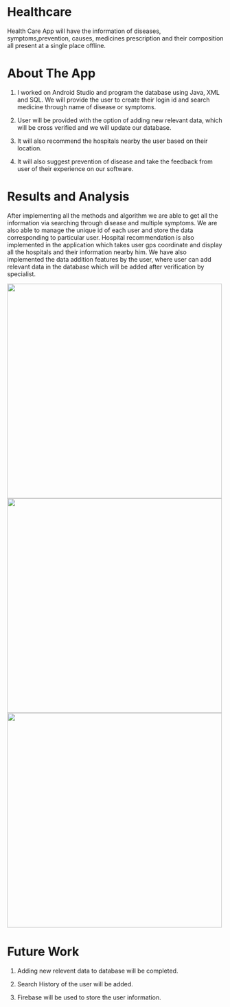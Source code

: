 # Healthcare
Health Care App will have the information of diseases, symptoms,prevention, causes, medicines prescription and their composition all 
present at a single place offline.

# About The App 

1. I worked on Android Studio and program the database using Java, XML and SQL. We will provide the user to create their login id and search medicine through name of disease or symptoms.

2. User will be provided with the option of adding new relevant data, which will be cross verified and we will update our database.

3. It will also recommend the hospitals nearby the user based on their location.

4. It will also suggest prevention of disease and take the feedback from user of their experience on our software.


# Results and Analysis 

After implementing all the methods and algorithm we are able to get all the information via searching through disease and multiple symptoms. We are
also able to manage the unique id of each user and store the data corresponding to particular user.
Hospital recommendation is also implemented in the application which takes user gps coordinate and display all the hospitals and their information nearby him.
We have also implemented the data addition features by the user, where user can add relevant data in the database which will be added after verification
by specialist.


<img src="https://github.com/deepak728/Healthcare/blob/master/screenshots/30232961_1080908715382725_2143035180_o.png" width="500">
<img src="https://github.com/deepak728/Healthcare/blob/master/screenshots/30550171_1080908672049396_2122292057_o.png" width="500">
<img src="https://github.com/deepak728/Healthcare/blob/master/screenshots/30826251_1081008795372717_423569719_o.png" width="500">

# Future Work 

1. Adding new relevent data to database will be completed.

2. Search History of the user will be added.

3. Firebase will be used to store the user information. 
 

